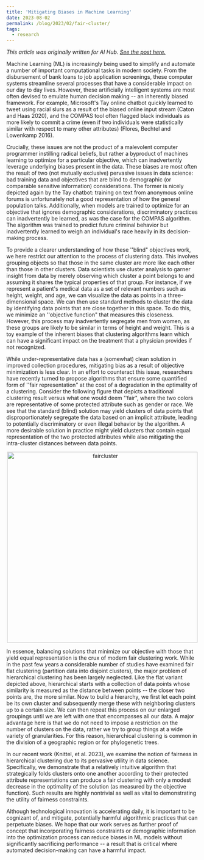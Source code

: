 ```yaml
---
title: 'Mitigating Biases in Machine Learning'
date: 2023-08-02
permalink: /blog/2023/02/fair-cluster/
tags:
  - research
---
```


*This article was originally written for AI Hub. [See the post here.](https://aihub.org/2023/05/17/mitigating-biases-in-machine-learning/)*

Machine Learning (ML) is increasingly being used to simplify and automate a number of important computational tasks in modern society. From the disbursement of bank loans to job application screenings, these computer systems streamline several processes that have a considerable impact on our day to day lives. However, these artificially intelligent systems are most often devised to emulate human decision making -- an inherently biased framework. For example, Microsoft's Tay online chatbot quickly learned to tweet using racial slurs as a result of the biased online input stream (Caton and Haas 2020), and the COMPAS tool often flagged black individuals as more likely to commit a crime (even if two individuals were statistically similar with respect to many other attributes) (Flores, Bechtel and Lowenkamp 2016).

Crucially, these issues are not the product of a malevolent computer programmer instilling radical beliefs, but rather a byproduct of machines learning to optimize for a particular objective, which can inadvertently leverage underlying biases present in the data. These biases are most often the result of two (not mutually exclusive) pervasive issues in data science: bad training data and objectives that are blind to demographic (or comparable sensitive information) considerations. The former is nicely depicted again by the Tay chatbot: training on text from anonymous online forums is unfortunately not a good representation of how the general population talks. Additionally, when models are trained to optimize for an objective that ignores demographic considerations, discriminatory practices can inadvertently be learned, as was the case for the COMPAS algorithm. The algorithm was trained to predict future criminal behavior but inadvertently learned to weigh an individual's race heavily in its decision-making process.

To provide a clearer understanding of how these ''blind" objectives work, we here restrict our attention to the process of clustering data. This involves grouping objects so that those in the same cluster are more like each other than those in other clusters. Data scientists use cluster analysis to garner insight from data by merely observing which cluster a point belongs to and assuming it shares the typical properties of that group. For instance, if we represent a patient's medical data as a set of relevant numbers such as height, weight, and age, we can visualize the data as points in a three-dimensional space. We can then use standard methods to cluster the data by identifying data points that are close together in this space. To do this, we minimize an ''objective function" that measures this closeness. However, this process may inadvertently segregate men from women, as these groups are likely to be similar in terms of height and weight. This is a toy example of the inherent biases that clustering algorithms learn which can have a significant impact on the treatment that a physician provides if not recognized.

While under-representative data has a (somewhat) clean solution in improved collection procedures, mitigating bias as a result of objective minimization is less clear. In an effort to counteract this issue, researchers have recently turned to propose algorithms that ensure some quantified form of ''fair representation" at the cost of a degradation in the optimality of a clustering. Consider the following figure that depicts a traditional clustering result versus what one would deem ''fair", where the two colors are representative of some protected attribute such as gender or race. We see that the standard (blind) solution may yield clusters of data points that disproportionately segregate the data based on an implicit attribute, leading to potentially discriminatory or even illegal behavior by the algorithm. A more desirable solution in practice might yield clusters that contain equal representation of the two protected attributes while also mitigating the intra-cluster distances between data points.

<p align="center">
<img src="https://aihub.org/wp-content/uploads/2023/05/fair_cluster-1536x1328.jpg" alt="faircluster" width="500"/></a>
</p>
 

In essence, balancing solutions that minimize our objective with those that yield equal representation is the crux of modern fair clustering work. While in the past few years a considerable number of studies have examined fair flat clustering (partition data into disjoint clusters), the major problem of hierarchical clustering has been largely neglected. Like the flat variant depicted above, hierarchical starts with a collection of data points whose similarity is measured as the distance between points -- the closer two points are, the more similar. Now to build a hierarchy, we first let each point be its own cluster and subsequently merge these with neighboring clusters up to a certain size. We can then repeat this process on our enlarged groupings until we are left with one that encompasses all our data. A major advantage here is that we do not need to impose a restriction on the number of clusters on the data, rather we try to group things at a wide variety of granularities. For this reason, hierarchical clustering is common in the division of a geographic region or for phylogenetic trees.

In our recent work (Knittel, et al. 2023), we examine the notion of fairness in hierarchical clustering due to its pervasive utility in data science. Specifically, we demonstrate that a relatively intuitive algorithm that strategically folds clusters onto one another according to their protected attribute representations can produce a fair clustering with only a modest decrease in the optimality of the solution (as measured by the objective function). Such results are highly nontrivial as well as vital to demonstrating the utility of fairness constraints.

Although technological innovation is accelerating daily, it is important to be cognizant of, and mitigate, potentially harmful algorithmic practices that can perpetuate biases. We hope that our work serves as further proof of concept that incorporating fairness constraints or demographic information into the optimization process can reduce biases in ML models without significantly sacrificing performance -- a result that is critical where automated decision-making can have a harmful impact.
